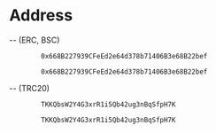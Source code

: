# Address

 -- (ERC, BSC) 

            0x668B227939CFeEd2e64d378b71406B3e68B22bef
            
            0x668B227939CFeEd2e64d378b71406B3e68B22bef


            
 -- (TRC20) 

            TKKQbsW2Y4G3xrR1i5Qb42ug3nBqSfpH7K
            
            TKKQbsW2Y4G3xrR1i5Qb42ug3nBqSfpH7K


 

            


